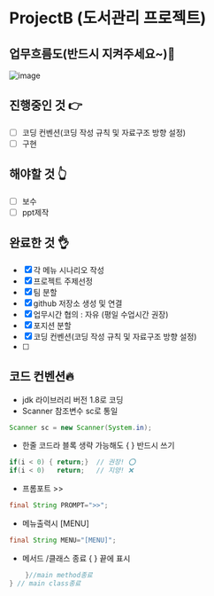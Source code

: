 # ProjectB  (도서관리 프로젝트)


## 업무흐름도(반드시 지켜주세요~)📢
![image](https://user-images.githubusercontent.com/79118046/120737625-609a7b80-c529-11eb-9461-094783443f9c.png)








## 진행중인 것 👉
- [ ]  코딩 컨벤션(코딩 작성 규칙 및 자료구조 방향 설정)
- [ ]  구현

## 해야할 것 👆
- [ ]  보수
- [ ]  ppt제작

## 완료한 것 👌
- [x]  각 메뉴 시나리오 작성
- [x]  프로젝트 주제선정
- [x]  팀 분할
- [x]  github 저장소 생성 및 연결
- [x]  업무시간 협의 : 자유 (평일 수업시간 권장)
- [x]  포지션 분할
- [x]  코딩 컨벤션(코딩 작성 규칙 및 자료구조 방향 설정)
- [ ]  
## 코드 컨벤션🔥

- jdk 라이브러리 버전 1.8로 코딩
- Scanner 참조변수 sc로 통일

```java
Scanner sc = new Scanner(System.in);

```

- 한줄 코드라 블록 생략 가능해도 { } 반드시 쓰기

```java
if(i < 0) { return;}  // 권장! ⭕
if(i < 0)   return;   // 지양! ❌
```
- 프롬포트 >>
```java
final String PROMPT=">>";
```
- 메뉴출력시 [MENU]
```java
final String MENU="[MENU]";
```
- 메서드 /클래스 종료 { } 끝에 표시
```java
	}//main method종료
} // main class종료
```
